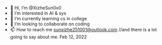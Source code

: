 - 👋 Hi, I’m @XizheSun0x0
- 👀 I’m interested in AI & sys
- 🌱 I’m currently learning cs in college
- 💞️ I’m looking to collaborate on coding
- 📫 How to reach me sunxizhe251001@outlook.com
//and there is a lot going to say about me. Feb 12, 2022
<!---
XizheSun0x0/XizheSun0x0 is a ✨ special ✨ repository because its `README.md` (this file) appears on your GitHub profile.
You can click the Preview link to take a look at your changes.
--->
